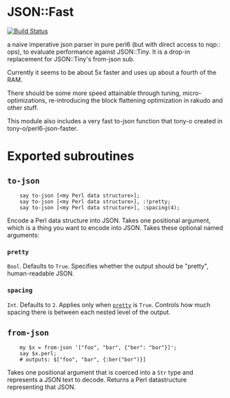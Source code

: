 # JSON::Fast
[![Build Status](https://travis-ci.org/timo/json_fast.svg?branch=master)](https://travis-ci.org/timo/json_fast.svg?branch=master)

a naive imperative json parser in pure perl6 (but with direct access to nqp:: ops), to evaluate performance against JSON::Tiny. It is a drop-in replacement for JSON::Tiny's from-json sub.

Currently it seems to be about 5x faster and uses up about a fourth of the RAM.

There should be some more speed attainable through tuning, micro-optimizations, re-introducing the block flattening optimization in rakudo and other stuff.

This module also includes a very fast to-json function that tony-o created in tony-o/perl6-json-faster.

# Exported subroutines

## `to-json`

```perl6
    say to-json [<my Perl data structure>];
    say to-json [<my Perl data structure>], :!pretty;
    say to-json [<my Perl data structure>], :spacing(4);
```

Encode a Perl data structure into JSON. Takes one positional argument, which
is a thing you want to encode into JSON. Takes these optional named arguments:

### `pretty`

`Bool`. Defaults to `True`. Specifies whether the output should be "pretty",
human-readable JSON.

### `spacing`

`Int`. Defaults to `2`. Applies only when [`pretty`](#pretty) is `True`.
Controls how much spacing there is between each nested level of the output.

## `from-json`

```perl6
    my $x = from-json '["foo", "bar", {"ber": "bor"}]';
    say $x.perl;
    # outputs: $["foo", "bar", {:ber("bor")}]
```
Takes one positional argument that is coerced into a `Str` type and represents
a JSON text to decode. Returns a Perl datastructure representing that JSON.

